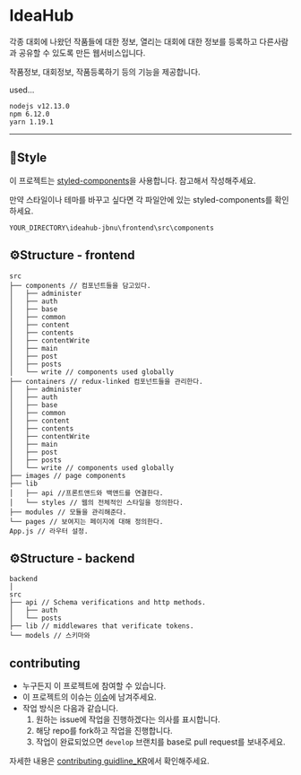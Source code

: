 # IdeaHub

각종 대회에 나왔던 작품들에 대한 정보, 열리는 대회에 대한 정보를 등록하고 다른사람과 공유할 수 있도록 만든 웹서비스입니다.

작품정보, 대회정보, 작품등록하기 등의 기능을 제공합니다.


used...

```
nodejs v12.13.0
npm 6.12.0
yarn 1.19.1
```

---

## 🎨Style

이 프로젝트는 [styled-components](https://github.com/styled-components/styled-components)을 사용합니다. 참고해서 작성해주세요.

만약 스타일이나 테마를 바꾸고 싶다면 각 파일안에 있는 styled-components를 확인하세요.

```
YOUR_DIRECTORY\ideahub-jbnu\frontend\src\components
```

## ⚙Structure - frontend

```
src
├── components // 컴포넌트들을 담고있다.
│   ├── administer
│   ├── auth 
│   ├── base
│   ├── common
│   ├── content
│   ├── contents
│   ├── contentWrite
│   ├── main
│   ├── post
│   ├── posts
│   └── write // components used globally
├── containers // redux-linked 컴포넌트들을 관리한다.
│   ├── administer
│   ├── auth 
│   ├── base
│   ├── common
│   ├── content
│   ├── contents
│   ├── contentWrite
│   ├── main
│   ├── post
│   ├── posts
│   └── write // components used globally
├── images // page components
├── lib
│   ├── api //프론트앤드와 백앤드를 연결한다.
│   └── styles // 웹의 전체적인 스타일을 정의한다.
├── modules // 모듈을 관리해준다.
└── pages // 보여지는 페이지에 대해 정의한다.
App.js // 라우터 설정.
```

## ⚙Structure - backend

```
backend
│
src
├── api // Schema verifications and http methods.
│   ├── auth
│   └── posts
├── lib // middlewares that verificate tokens.
└── models // 스키마와 

```

## contributing
 - 누구든지 이 프로젝트에 참여할 수 있습니다.
 - 이 프로젝트의 이슈는 [이슈](https://github.com/hyunchan-park/ideahub-jbnu/issues)에 남겨주세요.
 - 작업 방식은 다음과 같습니다.
   1. 원하는 issue에 작업을 진행하겠다는 의사를 표시합니다.
   2. 해당 repo를 fork하고 작업을 진행합니다.
   3. 작업이 완료되었으면 `develop` 브랜치를 base로 pull request를 보내주세요.

자세한 내용은 [contributing guidline_KR](https://github.com/hyunchan-park/ideahub-jbnu/blob/master/CONTRIBUTING.md)에서 확인해주세요.
